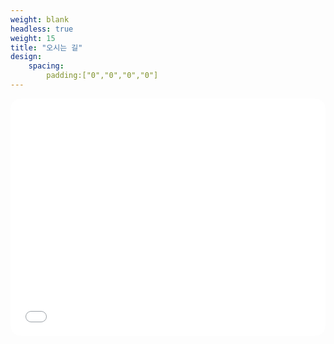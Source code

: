 ```yaml
---
weight: blank
headless: true
weight: 15
title: "오시는 길"
design:
    spacing:
        padding:["0","0","0","0"]
---
```

<!-- Google 지도 임베드(iframe) 붙이는 자리) -->
<!-- 구글지도에서: 공유 > 지도 퍼가기 > <iframe ...> 복사해서 아래 src에 교체 -->
<div style="border-radius:16px; overflow:hidden">
  <iframe
    src="YOUR_GOOGLE_MAPS_EMBED_URL"
    width="100%"
    height="380"
    style="border:0;"
    allowfullscreen=""
    loading="lazy"
    referrerpolicy="no-referrer-when-downgrade">
  </iframe>
</div>